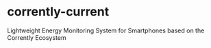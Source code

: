 # corrently-current
Lightweight Energy Monitoring System for Smartphones based on the Corrently Ecosystem
